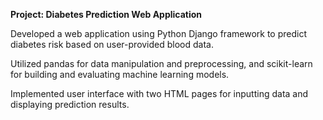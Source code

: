 <b>Project: Diabetes Prediction Web Application</b>


Developed a web application using Python Django framework to predict diabetes risk based on user-provided blood data.

Utilized pandas for data manipulation and preprocessing, and scikit-learn for building and evaluating machine learning models.

Implemented user interface with two HTML pages for inputting data and displaying prediction results.
